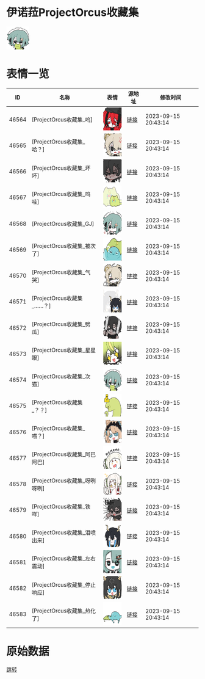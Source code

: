 # 伊诺菈ProjectOrcus收藏集

<img src="./cover.png" height="60" alt="cover" />

# 表情一览

|ID|名称|表情|源地址|修改时间|
|----|----|----|----|----|
|46564|[ProjectOrcus收藏集_呜]|<img src="./pic/046564_%5BProjectOrcus收藏集_呜%5D.png" height="60" alt="呜"/>|[链接](https://i0.hdslb.com/bfs/garb/item/45a6d3389e8205ed8ff118a288f07eb28b9543de.png)|2023-09-15 20:43:14|
|46565|[ProjectOrcus收藏集_哈？]|<img src="./pic/046565_%5BProjectOrcus收藏集_哈？%5D.png" height="60" alt="哈？"/>|[链接](https://i0.hdslb.com/bfs/garb/item/f834792118fcc0a07c7dd04aaa003fc33f8c0304.png)|2023-09-15 20:43:14|
|46566|[ProjectOrcus收藏集_坏坏]|<img src="./pic/046566_%5BProjectOrcus收藏集_坏坏%5D.png" height="60" alt="坏坏"/>|[链接](https://i0.hdslb.com/bfs/garb/item/935c00251304d03e5b36a5f552815265522621c6.png)|2023-09-15 20:43:14|
|46567|[ProjectOrcus收藏集_呜哇]|<img src="./pic/046567_%5BProjectOrcus收藏集_呜哇%5D.png" height="60" alt="呜哇"/>|[链接](https://i0.hdslb.com/bfs/garb/item/38069a17a7e0c8b171b2dfbd734bf2238560a4f5.png)|2023-09-15 20:43:14|
|46568|[ProjectOrcus收藏集_GJ]|<img src="./pic/046568_%5BProjectOrcus收藏集_GJ%5D.png" height="60" alt="GJ"/>|[链接](https://i0.hdslb.com/bfs/garb/item/dec2432bcb4220a2436e0d20d83782cc9ed0b52b.png)|2023-09-15 20:43:14|
|46569|[ProjectOrcus收藏集_被次了]|<img src="./pic/046569_%5BProjectOrcus收藏集_被次了%5D.png" height="60" alt="被次了"/>|[链接](https://i0.hdslb.com/bfs/garb/item/8a87d680ae63e141ce8ee36cfb9edb419f586717.png)|2023-09-15 20:43:14|
|46570|[ProjectOrcus收藏集_气哭]|<img src="./pic/046570_%5BProjectOrcus收藏集_气哭%5D.png" height="60" alt="气哭"/>|[链接](https://i0.hdslb.com/bfs/garb/item/d6a59cf13e7f7cbda395222a7fe046d01a3da024.png)|2023-09-15 20:43:14|
|46571|[ProjectOrcus收藏集_……？]|<img src="./pic/046571_%5BProjectOrcus收藏集_……？%5D.png" height="60" alt="……？"/>|[链接](https://i0.hdslb.com/bfs/garb/item/80ffeb6d5d51be87bdddc615d6904f8b7599ba21.png)|2023-09-15 20:43:14|
|46572|[ProjectOrcus收藏集_劈瓜]|<img src="./pic/046572_%5BProjectOrcus收藏集_劈瓜%5D.png" height="60" alt="劈瓜"/>|[链接](https://i0.hdslb.com/bfs/garb/item/50f75161f7f1e3f96eaed9c12d7231f9ba6231a2.png)|2023-09-15 20:43:14|
|46573|[ProjectOrcus收藏集_星星眼]|<img src="./pic/046573_%5BProjectOrcus收藏集_星星眼%5D.png" height="60" alt="星星眼"/>|[链接](https://i0.hdslb.com/bfs/garb/item/9faee1ac0d8cc3bbc301071550f70367b489d5c0.png)|2023-09-15 20:43:14|
|46574|[ProjectOrcus收藏集_次猫]|<img src="./pic/046574_%5BProjectOrcus收藏集_次猫%5D.png" height="60" alt="次猫"/>|[链接](https://i0.hdslb.com/bfs/garb/item/6bac80b51ed4ec7ba130b99e951a9785388c6e83.png)|2023-09-15 20:43:14|
|46575|[ProjectOrcus收藏集_？？]|<img src="./pic/046575_%5BProjectOrcus收藏集_？？%5D.png" height="60" alt="？？"/>|[链接](https://i0.hdslb.com/bfs/garb/item/eccc4e318f78d470d3659fba67c0e8012878329d.png)|2023-09-15 20:43:14|
|46576|[ProjectOrcus收藏集_喵？]|<img src="./pic/046576_%5BProjectOrcus收藏集_喵？%5D.png" height="60" alt="喵？"/>|[链接](https://i0.hdslb.com/bfs/garb/item/568e407907b19577149ae9f228e385061c9b4a9d.png)|2023-09-15 20:43:14|
|46577|[ProjectOrcus收藏集_阿巴阿巴]|<img src="./pic/046577_%5BProjectOrcus收藏集_阿巴阿巴%5D.png" height="60" alt="阿巴阿巴"/>|[链接](https://i0.hdslb.com/bfs/garb/item/f5029956be65626eb5b6998c9d2c1db91685c109.png)|2023-09-15 20:43:14|
|46578|[ProjectOrcus收藏集_呀咧呀咧]|<img src="./pic/046578_%5BProjectOrcus收藏集_呀咧呀咧%5D.png" height="60" alt="呀咧呀咧"/>|[链接](https://i0.hdslb.com/bfs/garb/item/b7e330af0ed4182f29c980c8e97b6852f51c7a12.png)|2023-09-15 20:43:14|
|46579|[ProjectOrcus收藏集_铁咩]|<img src="./pic/046579_%5BProjectOrcus收藏集_铁咩%5D.png" height="60" alt="铁咩"/>|[链接](https://i0.hdslb.com/bfs/garb/item/d51d7c0e9d747ff22f947a1b8b8f562a844647fb.png)|2023-09-15 20:43:14|
|46580|[ProjectOrcus收藏集_泪喷出来]|<img src="./pic/046580_%5BProjectOrcus收藏集_泪喷出来%5D.png" height="60" alt="泪喷出来"/>|[链接](https://i0.hdslb.com/bfs/garb/item/aec99c7727f3686b5cde14b7589c5852527ceddc.png)|2023-09-15 20:43:14|
|46581|[ProjectOrcus收藏集_左右震动]|<img src="./pic/046581_%5BProjectOrcus收藏集_左右震动%5D.png" height="60" alt="左右震动"/>|[链接](https://i0.hdslb.com/bfs/garb/item/c82e25da803477b1c1dc2a79ceca5d991cdf9c5f.png)|2023-09-15 20:43:14|
|46582|[ProjectOrcus收藏集_停止响应]|<img src="./pic/046582_%5BProjectOrcus收藏集_停止响应%5D.png" height="60" alt="停止响应"/>|[链接](https://i0.hdslb.com/bfs/garb/item/723b929fe0e5a99635f7476cb123fa39ad7f896e.png)|2023-09-15 20:43:14|
|46583|[ProjectOrcus收藏集_热化了]|<img src="./pic/046583_%5BProjectOrcus收藏集_热化了%5D.png" height="60" alt="热化了"/>|[链接](https://i0.hdslb.com/bfs/garb/item/5f9477cddaff48b47a388dbb8feb1e8552bfebcf.png)|2023-09-15 20:43:14|

# 原始数据

[跳转](./raw.json)

